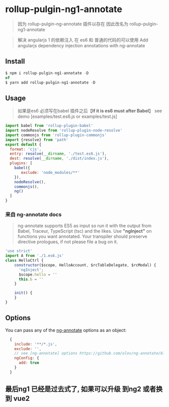 # rollup-pulgin-ng1-annotate

> 因为 rollup-pulgin-ng-annotate 插件以存在 因此改名为 rollup-pulgin-ng1-annotate

> 解决 angularjs 1 的依赖注入 在 es6 和 普通的代码的可以使用  Add angularjs dependency injection annotations with ng-annotate

## Install

```js
$ npm i rollup-pulgin-ng1-annotate -D
of
$ yarn add rollup-pulgin-ng1-annotate -D
```

## Usage

> 如果是es6 必须写在babel 插件之后【__If it is es6 must after Babel__】
> see demo [examples/test.es6.js or examples/test.js]

``` js
import babel from 'rollup-plugin-babel'
import nodeResolve from 'rollup-plugin-node-resolve'
import commonjs from 'rollup-plugin-commonjs'
import {resolve} from 'path'
export default {
  format: 'cjs',
  entry: resolve(__dirname, './test.es6.js'),
  dest: resolve(__dirname, './dist/index.js'),
  plugins: [
    babel({
       exclude: 'node_modules/**'
    }),
    nodeResolve(),
    commonjs(),
    ng()
  ]
}
```

### 来自 ng-annotate docs

> ng-annotate supports ES5 as input so run it with the output from Babel, Traceur, TypeScript (tsc) and the likes. Use __"ngInject"__ on functions you want annotated. Your transpiler should preserve directive prologues, if not please file a bug on it.

```js
'use strict'
import A from './1.es6.js'
class HelloCtrl {
    constructor($scope, HelloAccount, $rcTableDelegate, $rcModal) {
      'ngInject';
      $scope.hello = ''
      this.b = ''
    }

    init() {
    }
}
```

## Options

You can pass any of the [ng-annotate](https://github.com/olov/ng-annotate/blob/master/OPTIONS.md) options as an object:

```js
  {
    include: '**/*.js',
    exclude: '',
    // see [ng-annotate] options https://github.com/olov/ng-annotate/blob/master/OPTIONS.md
    ngConfig: {
      add: true
    }
  }
```

## 最后ng1 已经是过去式了, 如果可以升级 到ng2 或者换到 vue2
